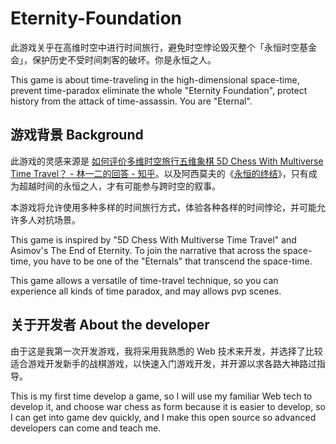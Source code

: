 # Eternity-Foundation

此游戏关乎在高维时空中进行时间旅行，避免时空悖论毁灭整个「永恒时空基金会」，保护历史不受时间刺客的破坏。你是永恒之人。

This game is about time-traveling in the high-dimensional space-time, prevent time-paradox eliminate the whole "Eternity Foundation", protect history from the attack of time-assassin. You are "Eternal".

## 游戏背景 Background

此游戏的灵感来源是 [如何评价多维时空旅行五维象棋 5D Chess With Multiverse Time Travel？ - 林一二的回答 - 知乎](https://www.zhihu.com/question/408746496/answer/1442077583)。以及阿西莫夫的《[永恒的终结](https://www.99csw.com/book/8715/index.htm)》，只有成为超越时间的永恒之人，才有可能参与跨时空的叙事。

本游戏将允许使用多种多样的时间旅行方式，体验各种各样的时间悖论，并可能允许多人对抗场景。

This game is inspired by "5D Chess With Multiverse Time Travel" and Asimov's The End of Eternity. To join the narrative that across the space-time, you have to be one of the "Eternals" that transcend the space-time.

This game allows a versatile of time-travel technique, so you can experience all kinds of time paradox, and may allows pvp scenes.

## 关于开发者 About the developer

由于这是我第一次开发游戏，我将采用我熟悉的 Web 技术来开发，并选择了比较适合游戏开发新手的战棋游戏，以快速入门游戏开发，并开源以求各路大神路过指导。

This is my first time develop a game, so I will use my familiar Web tech to develop it, and choose war chess as form because it is easier to develop, so I can get into game dev quickly, and I make this open source so advanced developers can come and teach me.
